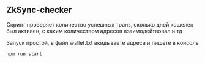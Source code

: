 ## ZkSync-checker

Скрипт проверяет количество успешных транз, сколько дней кошелек был активен, с каким количеством адресов взаимодейтвовал и тд

Запуск простой, в файл wallet.txt вкидываете адреса и пишете в консоль
```
npm run start
```
